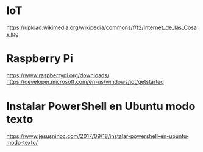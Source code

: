 # IoT
https://upload.wikimedia.org/wikipedia/commons/f/f2/Internet_de_las_Cosas.jpg

# Raspberry Pi
https://www.raspberrypi.org/downloads/
https://developer.microsoft.com/en-us/windows/iot/getstarted

# Instalar PowerShell en Ubuntu modo texto
https://www.jesusninoc.com/2017/09/18/instalar-powershell-en-ubuntu-modo-texto/
